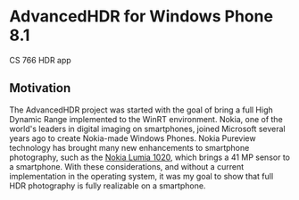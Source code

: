 # AdvancedHDR for Windows Phone 8.1
CS 766 HDR app

## Motivation
The AdvancedHDR project was started with the goal of bring a full High Dynamic Range implemented to the WinRT environment. Nokia, one of the world's leaders in digital imaging on smartphones, joined Microsoft several years ago to create Nokia-made Windows Phones. Nokia Pureview technology has brought many new enhancements to smartphone photography, such as the [Nokia Lumia 1020](http://www.microsoft.com/en-us/mobile/phone/lumia1020/), which brings a 41 MP sensor to a smartphone. With these considerations, and without a current implementation in the operating system, it was my goal to show that full HDR photography is fully realizable on a smartphone.
